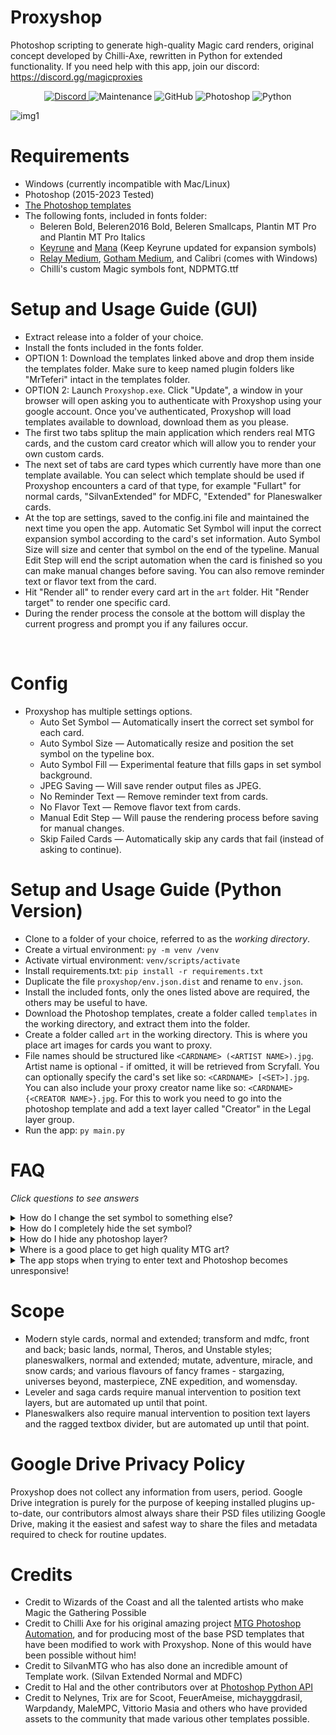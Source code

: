 # Proxyshop
Photoshop scripting to generate high-quality Magic card renders, original concept developed by Chilli-Axe, rewritten in Python for extended functionality. If you need help with this app, join our discord: https://discord.gg/magicproxies

<p align="center">
  <a href="https://discord.gg/magicproxies">
    <img alt="Discord" src="https://img.shields.io/discord/889831317066358815?label=Discord&style=plastic">
  </a>
  <img alt="Maintenance" src="https://img.shields.io/badge/Maintained%3F-yes-brightgreen?style=plastic">
  <img alt="GitHub" src="https://img.shields.io/github/license/MrTeferi/MTG-Autoproxy?color=1082C2&style=plastic">
  <img alt="Photoshop" src="https://img.shields.io/badge/photoshop-CC 2015--2022-informational?style=plastic">
  <img alt="Python" src="https://img.shields.io/badge/python-3.7%2B-yellow?style=plastic">
</p>

![img1](https://i.imgur.com/OJrXeqj.jpg)

# Requirements
  * Windows (currently incompatible with Mac/Linux)
  * Photoshop (2015-2023 Tested)
  * [The Photoshop templates](https://drive.google.com/drive/u/1/folders/1moEdGmpAJloW4htqhrdWZlleyIop_z1W)
  * The following fonts, included in fonts folder:
    * Beleren Bold, Beleren2016 Bold, Beleren Smallcaps, Plantin MT Pro and Plantin MT Pro Italics
    * [Keyrune](https://keyrune.andrewgioia.com/) and [Mana](https://mana.andrewgioia.com/) (Keep Keyrune updated for expansion symbols)
    * [Relay Medium](https://www.fontsmarket.com/font-download/relay-medium), [Gotham Medium](https://fontsgeek.com/fonts/Gotham-Medium), and Calibri (comes with Windows)
    * Chilli's custom Magic symbols font, NDPMTG.ttf

# Setup and Usage Guide (GUI)
* Extract release into a folder of your choice.
* Install the fonts included in the fonts folder.
* OPTION 1: Download the templates linked above and drop them inside the templates folder. Make sure to keep named plugin folders like "MrTeferi" intact in the templates folder.
* OPTION 2: Launch `Proxyshop.exe`. Click "Update", a window in your browser will open asking you to authenticate with Proxyshop using your google account. Once you've authenticated, Proxyshop will load templates available to download, download them as you please.
* The first two tabs splitup the main application which renders real MTG cards, and the custom card creator which will allow you to render your own custom cards.
* The next set of tabs are card types which currently have more than one template available. You can select which template should be used if Proxyshop encounters a card of that type, for example "Fullart" for normal cards, "SilvanExtended" for MDFC, "Extended" for Planeswalker cards.
* At the top are settings, saved to the config.ini file and maintained the next time you open the app. Automatic Set Symbol will input the correct expansion symbol according to the card's set information. Auto Symbol Size will size and center that symbol on the end of the typeline. Manual Edit Step will end the script automation when the card is finished so you can make manual changes before saving. You can also remove reminder text or flavor text from the card.
* Hit "Render all" to render every card art in the `art` folder. Hit "Render target" to render one specific card.
* During the render process the console at the bottom will display the current progress and prompt you if any failures occur.
<br clear="right"/>

# Config
* Proxyshop has multiple settings options.
    * Auto Set Symbol — Automatically insert the correct set symbol for each card.
    * Auto Symbol Size — Automatically resize and position the set symbol on the typeline box.
    * Auto Symbol Fill — Experimental feature that fills gaps in set symbol background.
    * JPEG Saving — Will save render output files as JPEG.
    * No Reminder Text — Remove reminder text from cards.
    * No Flavor Text — Remove flavor text from cards.
    * Manual Edit Step — Will pause the rendering process before saving for manual changes.
    * Skip Failed Cards — Automatically skip any cards that fail (instead of asking to continue).

# Setup and Usage Guide (Python Version)
* Clone to a folder of your choice, referred to as the *working directory*.
* Create a virtual environment: `py -m venv /venv`
* Activate virtual environment: `venv/scripts/activate`
* Install requirements.txt: `pip install -r requirements.txt`
* Duplicate the file `proxyshop/env.json.dist` and rename to `env.json`.
* Install the included fonts, only the ones listed above are required, the others may be useful to have.
* Download the Photoshop templates, create a folder called `templates` in the working directory, and extract them into the folder.
* Create a folder called `art` in the working directory. This is where you place art images for cards you want to proxy.
* File names should be structured like `<CARDNAME> (<ARTIST NAME>).jpg`. Artist name is optional - if omitted, it will be retrieved from Scryfall. You can optionally specify the card's set like so: `<CARDNAME> [<SET>].jpg`. You can also include your proxy creator name like so: `<CARDNAME> {<CREATOR NAME>}.jpg`. For this to work you need to go into the photoshop template and add a text layer called "Creator" in the Legal layer group.
* Run the app: `py main.py`

# FAQ 

_Click questions to see answers_

<details>
<summary>How do I change the set symbol to something else?</summary>
  
Head over to https://keyrune.andrewgioia.com/cheatsheet.html - you can use any of these symbols for the set symbol for your cards.
Copy the text of the symbol you want on the cheatsheet, then replace the expansion symbor character in the `config.ini` under Expansion.Symbol.
  
</details>

<details>
<summary>How do I completely hide the set symbol?</summary>
  
Open `config.ini` and set `Auto.Set.Symbol = False`, then replace the value of `Default.Symbol` with a blank space.
  
</details>


<details>
<summary>How do I hide any photoshop layer?</summary>
  
In the photoshop template of your choice, change the opacity to 0 on the layer you wish to hide.
You can use this method to hide anything, including set symbol and collector's info layers.
  
</details>


<details>
<summary>Where is a good place to get high quality MTG art?</summary>
  
Your best source is going to be [MTG Pics](https://mtgpics.com), to improve art quality even more you can look into upscaling with Topaz/Chainner/ESRGAN.
On our [discord](https://discord.gg/magicproxies) we provide a lot of resources for learning how to upscale art easily and effectively.
Also for mass downloading art, view my other project: [MTG Art Downloader](https://github.com/MrTeferi/MTG-Art-Downloader)
  
</details>


<details>
<summary>The app stops when trying to enter text and Photoshop becomes unresponsive!</summary>
  
There is a known [bug](https://github.com/MrTeferi/MTG-Proxyshop/issues/9) where Photoshop crashes when trying to enter too much text into a text box, it has been fixed for most occurences but can still very occasionally happen. The best way to fix this is open the template in Photoshop, and expand the bottom edge of the Rules text boxes, and report the card that failed on our discord so we can investigate.
  
</details>


# Scope
* Modern style cards, normal and extended; transform and mdfc, front and back; basic lands, normal, Theros, and Unstable styles; planeswalkers, normal and extended; mutate, adventure, miracle, and snow cards; and various flavours of fancy frames - stargazing, universes beyond, masterpiece, ZNE expedition, and womensday.
* Leveler and saga cards require manual intervention to position text layers, but are automated up until that point.
* Planeswalkers also require manual intervention to position text layers and the ragged textbox divider, but are automated up until that point.

# Google Drive Privacy Policy
Proxyshop does not collect any information from users, period.
Google Drive integration is purely for the purpose of keeping installed plugins up-to-date,
our contributors almost always share their PSD files utilizing Google Drive, making it the easiest
and safest way to share the files and metadata required to check for routine updates.

# Credits
* Credit to Wizards of the Coast and all the talented artists who make Magic the Gathering Possible
* Credit to Chilli Axe for his original amazing project [MTG Photoshop Automation](https://github.com/chilli-axe/mtg-photoshop-automation), and for producing most of the base PSD templates that have been modified to work with Proxyshop. None of this would have been possible without him!
* Credit to SilvanMTG who has also done an incredible amount of Template work. (Silvan Extended Normal and MDFC)
* Credit to Hal and the other contributors over at [Photoshop Python API](https://github.com/loonghao/photoshop-python-api)
* Credit to Nelynes, Trix are for Scoot, FeuerAmeise, michayggdrasil, Warpdandy, MaleMPC, Vittorio Masia and others who have provided assets to the community that made various other templates possible.
